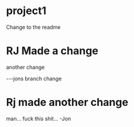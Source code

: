 # project1

Change to the readme

RJ Made a change
=======

another change

---jons branch change

Rj made another change
=======

man... fuck this shit... -Jon

